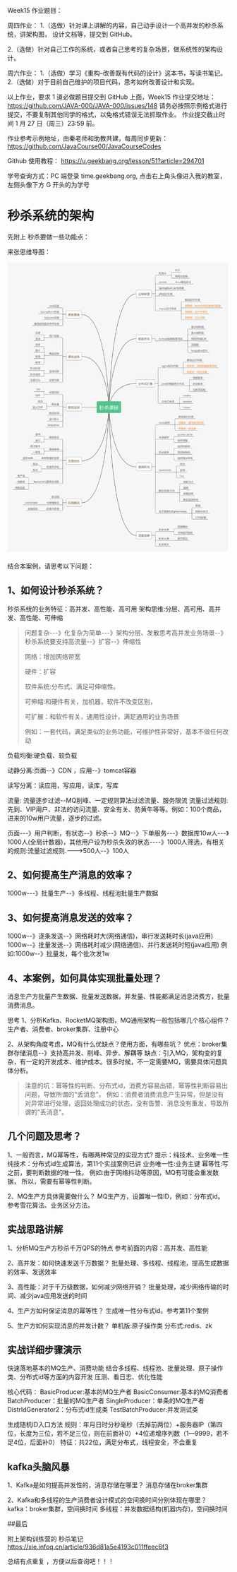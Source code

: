 Week15 作业题目：

周四作业：
1.（选做）针对课上讲解的内容，自己动手设计一个高并发的秒杀系统，讲架构图， 设计文档等，提交到 GitHub。

2.（选做）针对自己工作的系统，或者自己思考的复杂场景，做系统性的架构设计。

周六作业：
1.（选做）学习《重构–改善既有代码的设计》这本书，写读书笔记。
2.（选做）对于目前自己维护的项目代码，思考如何改善设计和实现。

以上作业，要求 1 道必做题目提交到 GitHub 上面，Week15 作业提交地址：
https://github.com/JAVA-000/JAVA-000/issues/148
请务必按照示例格式进行提交，不要复制其他同学的格式，以免格式错误无法抓取作业。
作业提交截止时间 1 月 27 日（周三）23:59 前。

作业参考示例地址，由秦老师和助教共建，每周同步更新： https://github.com/JavaCourse00/JavaCourseCodes

Github 使用教程： https://u.geekbang.org/lesson/51?article=294701

学号查询方式：PC 端登录 time.geekbang.org, 点击右上角头像进入我的教室，左侧头像下方 G 开头的为学号





# 秒杀系统的架构

先附上 秒杀要做一些功能点：

来张思维导图：

![](./秒杀课程知识图谱.png)

结合本案例，请思考以下问题：
## 1、如何设计秒杀系统？
秒杀系统的业务特征：高并发、高性能、高可用
       架构思维:分层、高可用、高并发、高性能、可伸缩

> 问题复杂---》化复杂为简单---》架构分层、发散思考高并发业务场景--》秒杀系统要支持高流量--》扩容--》伸缩性
>
> 网络：增加网络带宽
>
> 硬件：扩容
>
> 软件系统:分布式、满足可伸缩性。
>
> 可伸缩:和硬件有关，加机器，软件不改变区别，
>
> 可扩展：和软件有关，通用性设计，满足通用的业务场景 
>
> 例如：一套代码，满足类似的业务功能，可维护性非常好，基本不做任何改动

负载均衡:硬负载、软负载

动静分离:页面--》CDN ，应用--》tomcat容器

读写分离：读应用，写应用，读库，写库

流量: 流量逐步过滤--MQ削峰、一定规则算法过滤流量、服务限流
       流量过滤规则:先到、VIP用户、非法的访问流量、安全有关、防黄牛等等。例如：100个商品，进来的10w用户流量，逐步的过滤。

 页面---》用户判断，有状态--》秒杀--》MQ--》下单服务---》数据库10w人---》1000人(全局计数器)，其他用户设为秒杀失效的状态----》1000人筛选，有相关的规则:流量过滤规则.--->500人--》100人

## 2、如何提高生产消息的效率？
1000w---》批量生产--》多线程、线程池批量生产数据

## 3、如何提高消息发送的效率？
1000w--》逐条发送--》网络耗时大(网络通信)，串行发送耗时长(java应用)
       1000w--》批量发送--》网络耗时减少(网络通信)、并行发送耗时短(java应用)
例如:1000w--》批量发，每个批次发1w

## 4、本案例，如何具体实现批量处理？
消息生产方批量产生数据、批量发送数据，并发量、性能都满足消息消费方，批量消费消息。

思考
       1、分析Kafka、RocketMQ架构图，MQ通用架构一般包括哪几个核心组件？
       生产者、消费者、broker集群、注册中心

2、从架构角度考虑，MQ有什么优缺点？使用方面，有哪些坑？
		优点：broker集群存储消息--》支持高并发、削峰、异步、解耦等
		缺点：引入MQ，架构变的复杂，有一定的开发成本、维护成本。很多时候，不一定需要MQ，需要具体问题具体分析。

> 注意的坑：幂等性的判断、分布式id，消费方容易出错，幂等性判断容易出问题，导致所谓的"丢消息"。
> 例如：消费者消费消息产生异常，但是没有对异常进行处理，返回处理成功的状态，没有告警、消息没有重发，导致所谓的"丢消息"。




## 几个问题及思考？
1、一般而言，MQ幂等性，有哪两种常见的实现方式?
提示：纯技术、业务唯一性
纯技术：分布式id生成算法，第11个实战案例已讲
业务唯一性:业务主键
幂等性:写之前，要判断数据的唯一性。
例如:由于网络抖动等原因，MQ有可能会重发数据，
所以，需要有幂等性判断。

2、MQ生产方具体需要做什么？
MQ生产方，设置唯一性ID，例如：分布式id。 参考雪花算法、业务区分方法。

## 实战思路讲解
1、分析MQ生产方秒杀千万QPS的特点
参考前面的内容：高并发、高性能

2、高并发：如何快速发送千万数据？
批量处理、多线程、线程池，提高生成数据的效率、发送效率

3、高性能：对于千万级数据，如何减少网络开销？
批量处理，减少网络传输的时间、减少java应用发送的时间

4、生产方如何保证消息的幂等性？
生成唯一性分布式id。参考第11个案例

5、生产方如何实现消息的并发计数？
单机版:原子操作类
分布式:redis、zk

## 实战详细步骤演示
快速落地基本的MQ生产、消费功能
结合多线程、线程池、批量处理、原子操作类、分布式id等方面的内容开发
压测、看日志、优化性能

核心代码：
BasicProducer:基本的MQ生产者
BasicConsumer:基本的MQ消费者
BatchProducer：批量的MQ生产者
SingleProducer：单条的MQ生产者
DistrIdGenerator2：分布式id生成类
TestBatchProducer:并发测试类

生成随机ID入口方法
规则：年月日时分秒毫秒（去掉前两位）+服务器IP（第四位，长度为三位，若不足三位，则在前面补0）+4位递增序列数（1—9999，若不足4位，后面补0）
特征：共22位，满足分布式，线程安全，不会重复
	 
	 
	 
## kafka头脑风暴
1、Kafka是如何提高并发性的，消息存储在哪里？
消息存储在broker集群

2、Kafka和多线程的生产消费者设计模式的空间换时间分别体现在哪里？
kafka：broker集群，空间换时间
多线程：并发数据结构(机器内存)，空间换时间



##最后 

 附上架构训练营的 秒杀笔记 https://xie.infoq.cn/article/936d81a5e4193c011ffeec6f3

总结有点重复 ，方便以后查询吧！！！
